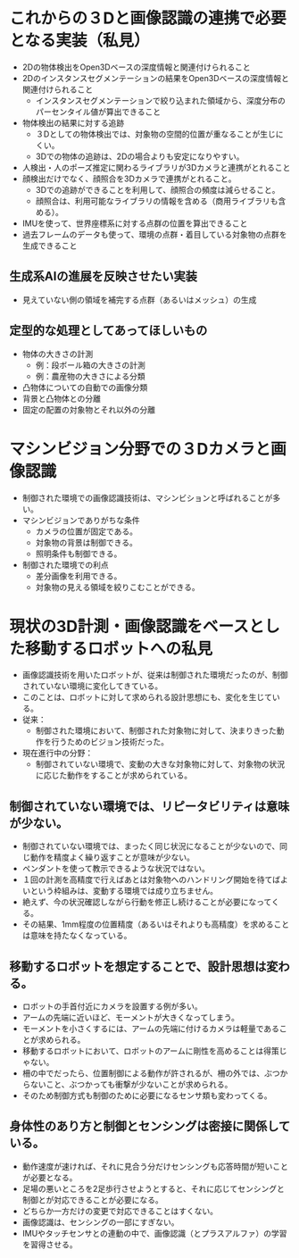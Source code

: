 # これからの３Dと画像認識の連携で必要となる実装（私見）
- 2Dの物体検出をOpen3Dベースの深度情報と関連付けられること
- 2Dのインスタンスセグメンテーションの結果をOpen3Dベースの深度情報と関連付けられること
  - インスタンスセグメンテーションで絞り込まれた領域から、深度分布のパーセンタイル値が算出できること
- 物体検出の結果に対する追跡
  - ３Dとしての物体検出では、対象物の空間的位置が重なることが生じにくい。
  - 3Dでの物体の追跡は、2Dの場合よりも安定になりやすい。
- 人検出・人のポーズ推定に関わるライブラリが3Dカメラと連携がとれること
- 顔検出だけでなく、顔照合を3Dカメラで連携がとれること。
  - 3Dでの追跡ができることを利用して、顔照合の頻度は減らせること。
  - 顔照合は、利用可能なライブラリの情報を含める（商用ライブラリも含める）。
- IMUを使って、世界座標系に対する点群の位置を算出できること
- 過去フレームのデータも使って、環境の点群・着目している対象物の点群を生成できること
## 生成系AIの進展を反映させたい実装
- 見えていない側の領域を補完する点群（あるいはメッシュ）の生成

## 定型的な処理としてあってほしいもの
- 物体の大きさの計測
  - 例：段ボール箱の大きさの計測
  - 例：農産物の大きさによる分類
- 凸物体についての自動での画像分類
- 背景と凸物体との分離
- 固定の配置の対象物とそれ以外の分離　 

# マシンビジョン分野での３Dカメラと画像認識
- 制御された環境での画像認識技術は、マシンビションと呼ばれることが多い。
- マシンビジョンでありがちな条件
  - カメラの位置が固定である。
  - 対象物の背景は制御できる。
  - 照明条件も制御できる。
- 制御された環境での利点
  - 差分画像を利用できる。
  - 対象物の見える領域を絞りこむことができる。

# 現状の3D計測・画像認識をベースとした移動するロボットへの私見
- 画像認識技術を用いたロボットが、従来は制御された環境だったのが、制御されていない環境に変化してきている。
- このことは、ロボットに対して求められる設計思想にも、変化を生じている。
- 従来：
  - 制御された環境において、制御された対象物に対して、決まりきった動作を行うためのビジョン技術だった。
- 現在進行中の分野：
  - 制御されていない環境で、変動の大きな対象物に対して、対象物の状況に応じた動作をすることが求められている。

## 制御されていない環境では、リピータビリティは意味が少ない。
- 制御されていない環境では、まったく同じ状況になることが少ないので、同じ動作を精度よく繰り返すことが意味が少ない。
- ペンダントを使って教示できるような状況ではない。
- １回の計測を高精度で行えばあとは対象物へのハンドリング開始を待てばよいという枠組みは、変動する環境では成り立ちません。
- 絶えず、今の状況確認しながら行動を修正し続けることが必要になってくる。
- その結果、1mm程度の位置精度（あるいはそれよりも高精度）を求めることは意味を持たなくなっている。

## 移動するロボットを想定することで、設計思想は変わる。
- ロボットの手首付近にカメラを設置する例が多い。
- アームの先端に近いほど、モーメントが大きくなってしまう。
- モーメントを小さくするには、アームの先端に付けるカメラは軽量であることが求められる。
- 移動するロボットにおいて、ロボットのアームに剛性を高めることは得策じゃない。
- 柵の中でだったら、位置制御による動作が許されるが、柵の外では、ぶつからないこと、ぶつかっても衝撃が少ないことが求められる。
- そのため制御方式も制御のために必要になるセンサ類も変わってくる。

## 身体性のあり方と制御とセンシングは密接に関係している。
- 動作速度が速ければ、それに見合う分だけセンシングも応答時間が短いことが必要となる。
- 足場の悪いところを2足歩行させようとすると、それに応じてセンシングと制御とが対応できることが必要になる。
- どちらか一方だけの変更で対応できることはすくない。
- 画像認識は、センシングの一部にすぎない。
- IMUやタッチセンサとの連動の中で、画像認識（とプラスアルファ）の学習を習得させる。